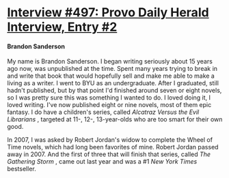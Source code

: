 # [Interview #497: Provo Daily Herald Interview, Entry #2](https://www.theoryland.com/intvmain.php?i=497#2)

#### Brandon Sanderson

My name is Brandon Sanderson. I began writing seriously about 15 years ago now, was unpublished at the time. Spent many years trying to break in and write that book that would hopefully sell and make me able to make a living as a writer. I went to BYU as an undergraduate. After I graduated, still hadn't published, but by that point I'd finished around seven or eight novels, so I was pretty sure this was something I wanted to do. I loved doing it, I loved writing. I've now published eight or nine novels, most of them epic fantasy. I do have a children's series, called
*Alcatraz Versus the Evil Librarians*
, targeted at 11-, 12-, 13-year-olds who are too smart for their own good.

In 2007, I was asked by Robert Jordan's widow to complete the Wheel of Time novels, which had long been favorites of mine. Robert Jordan passed away in 2007. And the first of three that will finish that series, called
*The Gathering Storm*
, came out last year and was a #1
*New York Times*
bestseller.


